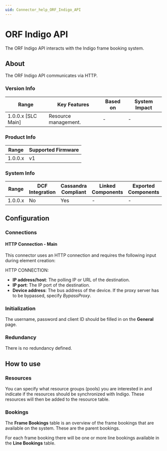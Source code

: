 ```yaml
---
uid: Connector_help_ORF_Indigo_API
---
```


# ORF Indigo API

The ORF Indigo API interacts with the Indigo frame booking system.

## About

The ORF Indigo API communicates via HTTP.

### Version Info

| **Range**            | **Key Features**     | **Based on** | **System Impact** |
|----------------------|----------------------|--------------|-------------------|
| 1.0.0.x [SLC Main]   | Resource management. | -            | -                 |

### Product Info

| Range     | Supported Firmware     |
|-----------|------------------------|
| 1.0.0.x   | v1                     |

### System Info

| Range     | DCF Integration     | Cassandra Compliant     | Linked Components     | Exported Components     |
|-----------|---------------------|-------------------------|-----------------------|-------------------------|
| 1.0.0.x   | No                  | Yes                     | -                     | -                       |

## Configuration

### Connections

#### HTTP Connection - Main

This connector uses an HTTP connection and requires the following input during element creation:

HTTP CONNECTION:

- **IP address/host**: The polling IP or URL of the destination.
- **IP port**: The IP port of the destination.
- **Device address**: The bus address of the device. If the proxy server has to be bypassed, specify *BypassProxy*.

### Initialization

The username, password and client ID should be filled in on the **General** page.

### Redundancy

There is no redundancy defined.

## How to use

### Resources

You can specify what resource groups (pools) you are interested in and indicate if the resources should be synchronized with Indigo. These resources will then be added to the resource table.

### Bookings

The **Frame Bookings** table is an overview of the frame bookings that are available on the system. These are the parent bookings.

For each frame booking there will be one or more line bookings available in the **Line Bookings** table.

